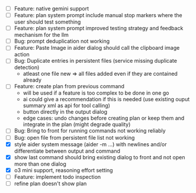 - [ ] Feature: native gemini support
- [ ] Feature: plan system prompt include manual stop markers where the user should test something
- [ ] Feature: plan system prompt improved testing strategy and feedback mechanism for the llm
- [ ] Bug: prompt deduplication not working
- [ ] Feature: Paste Image in aider dialog should call the clipboard image action
- [ ] Bug: Duplicate entries in persistent files (service missing duplicate detection)
  - atleast one file new => all files added even if they are contained already
- [ ] Feature: create plan from previous command 
  - will be used if a feature is too complex to be done in one go
  - ai could give a recommendation if this is needed (use existing ouput summary xml as api for tool calling)
  - button directly in the output dialog
  - edge cases: undo changes before creating plan or keep them and integrate in the plan (might degrade quality)
- [ ] Bug: Bring to front for running commands not working reliably
- [ ] Bug: open file from persistent file list not working
- [x] style aider system message (aider -m ...) with newlines and/or differentiate between output and command
- [x] show last command should bring existing dialog to front and not open more than one dialog
- [x] o3 mini support, reasoning effort setting
- [ ] Feature: implement todo inspection
- [ ] refine plan doesn't show plan